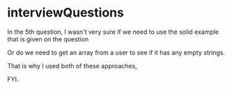 # interviewQuestions

In the 5th question, I wasn't very sure if we need to use the solid example that is given on the question

Or do we need to get an array from a user to see if it has any empty strings.

That is why I used both of these approaches,

FYI.
